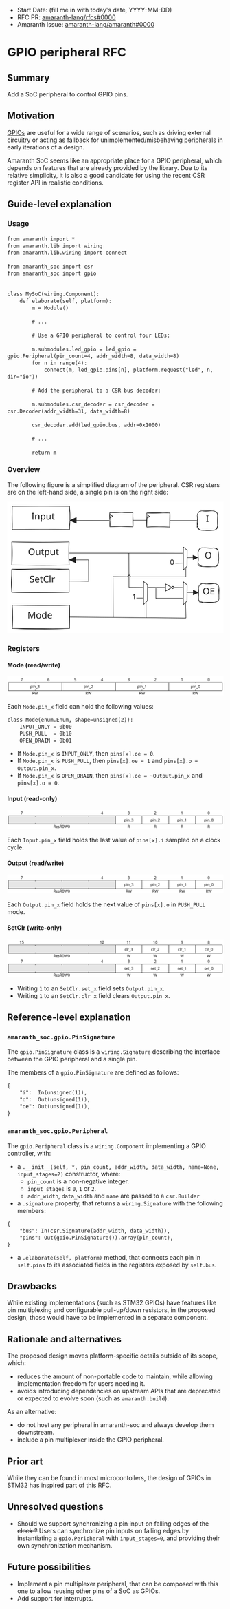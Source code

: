 - Start Date: (fill me in with today's date, YYYY-MM-DD)
- RFC PR: [amaranth-lang/rfcs#0000](https://github.com/amaranth-lang/rfcs/pull/0000)
- Amaranth Issue: [amaranth-lang/amaranth#0000](https://github.com/amaranth-lang/amaranth/issues/0000)

# GPIO peripheral RFC

## Summary
[summary]: #summary

Add a SoC peripheral to control GPIO pins.

## Motivation
[motivation]: #motivation

[GPIOs](https://en.wikipedia.org/wiki/General-purpose_input/output) are useful for a wide range of scenarios, such as driving external circuitry or acting as fallback for unimplemented/misbehaving peripherals in early iterations of a design.

Amaranth SoC seems like an appropriate place for a GPIO peripheral, which depends on features that are already provided by the library. Due to its relative simplicity, it is also a good candidate for using the recent CSR register API in realistic conditions.

## Guide-level explanation
[guide-level-explanation]: #guide-level-explanation

### Usage

```python3
from amaranth import *
from amaranth.lib import wiring
from amaranth.lib.wiring import connect

from amaranth_soc import csr
from amaranth_soc import gpio


class MySoC(wiring.Component):
    def elaborate(self, platform):
        m = Module()

        # ...

        # Use a GPIO peripheral to control four LEDs:

        m.submodules.led_gpio = led_gpio = gpio.Peripheral(pin_count=4, addr_width=8, data_width=8)
        for n in range(4):
            connect(m, led_gpio.pins[n], platform.request("led", n, dir="io"))

        # Add the peripheral to a CSR bus decoder:

        m.submodules.csr_decoder = csr_decoder = csr.Decoder(addr_width=31, data_width=8)

        csr_decoder.add(led_gpio.bus, addr=0x1000)

        # ...

        return m
```

### Overview

The following figure is a simplified diagram of the peripheral. CSR registers are on the left-hand side, a single pin is on the right side:

<img src="./0049-soc-gpio-peripheral/overview.svg">

### Registers

#### Mode (read/write)

<img src="./0049-soc-gpio-peripheral/reg-mode.svg"
     alt="bf([
         {name: 'pin_0', bits: 2, attr: 'RW'},
         {name: 'pin_1', bits: 2, attr: 'RW'},
         {name: 'pin_2', bits: 2, attr: 'RW'},
         {name: 'pin_3', bits: 2, attr: 'RW'},
     ], {bits: 8})">

Each `Mode.pin_x` field can hold the following values:

```python3
class Mode(enum.Enum, shape=unsigned(2)):
    INPUT_ONLY = 0b00
    PUSH_PULL  = 0b10
    OPEN_DRAIN = 0b01
```

- If `Mode.pin_x` is `INPUT_ONLY`, then `pins[x].oe = 0`.
- If `Mode.pin_x` is `PUSH_PULL`, then `pins[x].oe = 1` and `pins[x].o = Output.pin_x`.
- If `Mode.pin_x` is `OPEN_DRAIN`, then `pins[x].oe = ~Output.pin_x` and `pins[x].o = 0`.

#### Input (read-only)

<img src="./0049-soc-gpio-peripheral/reg-input.svg"
     alt="bf([
         {name: 'pin_0', bits: 1, attr: 'R'},
         {name: 'pin_1', bits: 1, attr: 'R'},
         {name: 'pin_2', bits: 1, attr: 'R'},
         {name: 'pin_3', bits: 1, attr: 'R'},
         {bits: 4, attr: 'ResR0W0'},
     ], {bits: 8})">

Each `Input.pin_x` field holds the last value of `pins[x].i` sampled on a clock cycle.

#### Output (read/write)

<img src="./0049-soc-gpio-peripheral/reg-output.svg"
     alt="bf([
         {name: 'pin_0', bits: 1, attr: 'RW'},
         {name: 'pin_1', bits: 1, attr: 'RW'},
         {name: 'pin_2', bits: 1, attr: 'RW'},
         {name: 'pin_3', bits: 1, attr: 'RW'},
         {bits: 4, attr: 'ResR0W0'},
     ], {bits: 8})">

Each `Output.pin_x` field holds the next value of `pins[x].o` in `PUSH_PULL` mode.

#### SetClr (write-only)

<img src="./0049-soc-gpio-peripheral/reg-setclr.svg"
     alt="bf([
         {name: 'set_0', bits: 1, attr: 'W'},
         {name: 'set_1', bits: 1, attr: 'W'},
         {name: 'set_2', bits: 1, attr: 'W'},
         {name: 'set_3', bits: 1, attr: 'W'},
         {bits: 4, attr: 'ResR0W0'},
         {name: 'clr_0', bits: 1, attr: 'W'},
         {name: 'clr_1', bits: 1, attr: 'W'},
         {name: 'clr_2', bits: 1, attr: 'W'},
         {name: 'clr_3', bits: 1, attr: 'W'},
         {bits: 4, attr: 'ResR0W0'},
     ], {bits: 8, lanes: 2})">

- Writing `1` to an `SetClr.set_x` field sets `Output.pin_x`.
- Writing `1` to an `SetClr.clr_x` field clears `Output.pin_x`.

## Reference-level explanation
[reference-level-explanation]: #reference-level-explanation

### `amaranth_soc.gpio.PinSignature`

The `gpio.PinSignature` class is a `wiring.Signature` describing the interface between the GPIO peripheral and a single pin.

The members of a `gpio.PinSignature` are defined as follows:

```python3
{
    "i":  In(unsigned(1)),
    "o":  Out(unsigned(1)),
    "oe": Out(unsigned(1)),
}
```

### `amaranth_soc.gpio.Peripheral`

The `gpio.Peripheral` class is a `wiring.Component` implementing a GPIO controller, with:
- a `.__init__(self, *, pin_count, addr_width, data_width, name=None, input_stages=2)` constructor, where:
  * `pin_count` is a non-negative integer.
  * `input_stages` is `0`, `1` or `2`.
  * `addr_width`, `data_width` and `name` are passed to a `csr.Builder`
- a `.signature` property, that returns a `wiring.Signature` with the following members:

```python3
{
    "bus": In(csr.Signature(addr_width, data_width)),
    "pins": Out(gpio.PinSignature()).array(pin_count),
}
```

- a `.elaborate(self, platform)` method, that connects each pin in `self.pins` to its associated fields in the registers exposed by `self.bus`.

## Drawbacks
[drawbacks]: #drawbacks

While existing implementations (such as STM32 GPIOs) have features like pin multiplexing and configurable pull-up/down resistors, in the proposed design, those would have to be implemented in a separate component.

## Rationale and alternatives
[rationale-and-alternatives]: #rationale-and-alternatives

The proposed design moves platform-specific details outside of its scope, which:
- reduces the amount of non-portable code to maintain, while allowing implementation freedom for users needing it.
- avoids introducing dependencies on upstream APIs that are deprecated or expected to evolve soon (such as `amaranth.build`).

As an alternative:
- do not host any peripheral in amaranth-soc and always develop them downstream.
- include a pin multiplexer inside the GPIO peripheral.

## Prior art
[prior-art]: #prior-art

While they can be found in most microcontollers, the design of GPIOs in STM32 has inspired part of this RFC.

## Unresolved questions
[unresolved-questions]: #unresolved-questions

- ~~Should we support synchronizing a pin input on falling edges of the clock ?~~ Users can synchronize pin inputs on falling edges by instantiating a `gpio.Peripheral` with `input_stages=0`, and providing their own synchronization mechanism.

## Future possibilities
[future-possibilities]: #future-possibilities

- Implement a pin multiplexer peripheral, that can be composed with this one to allow reusing other pins of a SoC as GPIOs.
- Add support for interrupts.
